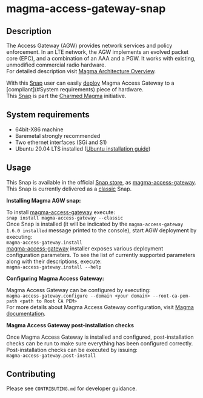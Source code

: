 # magma-access-gateway-snap

## Description

The Access Gateway (AGW) provides network services and policy enforcement. In an LTE network,
the AGW implements an evolved packet core (EPC), and a combination of an AAA and a PGW. It works
with existing, unmodified commercial radio hardware.<br>
For detailed description visit
[Magma Architecture Overview](https://docs.magmacore.org/docs/next/lte/architecture_overview).

With this [Snap](https://snapcraft.io/) user can easily [deploy](#Usage) Magma Access Gateway to a
[compliant](#System requirements) piece of hardware.<br>
This [Snap](https://snapcraft.io/) is part the
[Charmed Magma](https://github.com/canonical/charmed-magma) initiative.

## System requirements

- 64bit-X86 machine
- Baremetal strongly recommended
- Two ethernet interfaces (SGi and S1)
- Ubuntu 20.04 LTS installed
  ([Ubuntu installation guide](https://help.ubuntu.com/lts/installation-guide/amd64/index.html))

## Usage

This Snap is available in the official [Snap store](https://snapcraft.io/store), as 
[magma-access-gateway](https://snapcraft.io/magma-access-gateway). <br>
This Snap is currently delivered as a [classic](https://snapcraft.io/docs/snap-confinement) Snap.

**Installing Magma AGW snap:**

To install [magma-access-gateway](https://snapcraft.io/magma-access-gateway) execute:<br>
`snap install magma-access-gateway --classic`<br>
Once Snap is installed (it will be indicated by the `magma-access-gateway 1.6.0 installed`
message printed to the console), start AGW deployment by executing:<br>
`magma-access-gateway.install`<br>
[magma-access-gateway](https://snapcraft.io/magma-access-gateway) installer exposes various
deployment configuration parameters. To see the list of currently supported parameters along with
their descriptions, execute:<br>
`magma-access-gateway.install --help`

**Configuring Magma Access Gateway:**

Magma Access Gateway can be configured by executing:<br>
`magma-access-gateway.configure --domain <your domain> --root-ca-pem-path <path to Root CA PEM>`
<br>
For more details about Magma Access Gateway configuration, visit 
[Magma documentation](https://docs.magmacore.org/docs/next/lte/deploy_config_agw).

**Magma Access Gateway post-installation checks**

Once Magma Access Gateway is installed and configured, post-installation checks can be run to 
make sure everything has been configured correctly.<br>
Post-installation checks can be executed by issuing:<br>
`magma-access-gateway.post-install`

## Contributing

Please see `CONTRIBUTING.md` for developer guidance.
